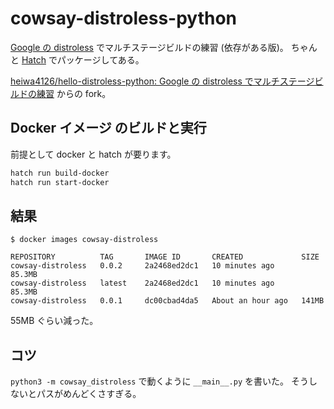 # cowsay-distroless-python

[Google の distroless](https://github.com/GoogleContainerTools/distroless) でマルチステージビルドの練習 (依存がある版)。
ちゃんと [Hatch](https://hatch.pypa.io/latest/) でパッケージしてある。

[heiwa4126/hello-distroless-python: Google の distroless でマルチステージビルドの練習](https://github.com/heiwa4126/hello-distroless-python)
からの fork。

## Docker イメージ のビルドと実行

前提として docker と hatch が要ります。

```sh
hatch run build-docker
hatch run start-docker
```

## 結果

```console
$ docker images cowsay-distroless

REPOSITORY          TAG       IMAGE ID       CREATED             SIZE
cowsay-distroless   0.0.2     2a2468ed2dc1   10 minutes ago      85.3MB
cowsay-distroless   latest    2a2468ed2dc1   10 minutes ago      85.3MB
cowsay-distroless   0.0.1     dc00cbad4da5   About an hour ago   141MB
```

55MB ぐらい減った。

## コツ

`python3 -m cowsay_distroless` で動くように `__main__.py` を書いた。
そうしないとパスがめんどくさすぎる。
